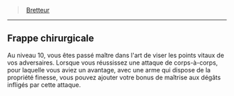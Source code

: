 ﻿---
!GenericItem
Name: Frappe chirurgicale
Id: fighter_swordsman_hd.md#frappe-chirurgicale
ParentLink: fighter_swordsman_hd.md#bretteur
ParentName: Bretteur
NameLevel: 2
Attributes: {}
AttributesDictionary: >+
  {}

---
> [Bretteur](hd_fighter_swordsman.md)

---

## Frappe chirurgicale

Au niveau 10, vous êtes passé maître dans l'art de viser les points vitaux de vos adversaires. Lorsque vous réussissez une attaque de corps-à-corps, pour laquelle vous aviez un avantage, avec une arme qui dispose de la propriété finesse, vous pouvez ajouter votre bonus de maîtrise aux dégâts infligés par cette attaque.

